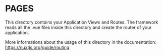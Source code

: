 # PAGES

This directory contains your Application Views and Routes.
The framework reads all the .vue files inside this directory and create the router of your application.

More informations about the usage of this directory in the documentation:
https://nuxtjs.org/guide/routing
